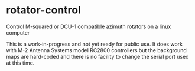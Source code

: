 rotator-control
===============

Control M-squared or DCU-1 compatible azimuth rotators on a linux computer

This is a work-in-progress and not yet ready for public use.  It does work
with M-2 Antenna Systems model RC2800 controllers but the background maps
are hard-coded and there is no facility to change the serial port used
at this time.
